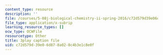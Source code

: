 ```yaml
---
content_type: resource
description: ''
file: /courses/5-08j-biological-chemistry-ii-spring-2016/c72d579d39e06d878a028c4b3e1c8e0f_itczDSdRY00.srt
file_type: application/x-subrip
learning_resource_types: []
ocw_type: OCWFile
resourcetype: Other
title: 3play caption file
uid: c72d579d-39e0-6d87-8a02-8c4b3e1c8e0f
---
```

